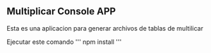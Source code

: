 ## Multiplicar Console APP

Esta es una aplicacion para generar archivos de tablas de multilicar 

Ejecutar este comando 
'''
npm install
'''
